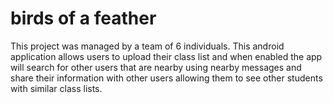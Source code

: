 # birds of a feather
This project was managed by a team of 6 individuals.
This android application allows users to upload their class list and when enabled the app will search for other users that are nearby using nearby messages and share their information with other users allowing them to see other students with similar class lists.
